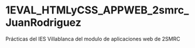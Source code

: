 # 1EVAL_HTMLyCSS_APPWEB_2smrc_JuanRodriguez
Prácticas del IES Villablanca del modulo de aplicaciones web de 2SMRC
